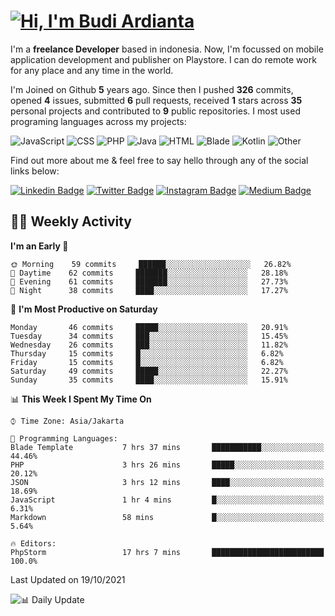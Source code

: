 # [![Hi, I'm Budi Ardianta](https://readme-typing-svg.herokuapp.com?size=24&vCenter=true&lines=%F0%9F%91%8B+Hi%2C+I'm+Budi+Ardianta+;%F0%9F%92%BB+Android+And+Web+Developer+)](https://git.io/typing-svg)

I'm a **freelance Developer** based in indonesia. Now, I'm focussed on mobile application development and publisher on Playstore. I can do remote work for any place and any time in the world.

I'm Joined on Github **5** years ago. Since then I pushed **326** commits, opened **4** issues, submitted **6** pull requests, received **1** stars across **35** personal projects and contributed to **9** public repositories.
I most used programing languages across my projects:

![JavaScript](https://img.shields.io/badge/-JavaScript-%23f1e05a?style=flat&logo=JavaScript&logoColor=white)
![CSS](https://img.shields.io/badge/-CSS-%23563d7c?style=flat&logo=CSS&logoColor=white)
![PHP](https://img.shields.io/badge/-PHP-%234F5D95?style=flat&logo=PHP&logoColor=white)
![Java](https://img.shields.io/badge/-Java-%23b07219?style=flat&logo=Java&logoColor=white)
![HTML](https://img.shields.io/badge/-HTML-%23e34c26?style=flat&logo=HTML&logoColor=white)
![Blade](https://img.shields.io/badge/-Blade-%23f7523f?style=flat&logo=Blade&logoColor=white)
![Kotlin](https://img.shields.io/badge/-Kotlin-%23A97BFF?style=flat&logo=Kotlin&logoColor=white)
![Other](https://img.shields.io/badge/-Other-%23ededed?style=flat&logo=Other&logoColor=white)

Find out more about me & feel free to say hello through any of the social links below:

[![Linkedin Badge](https://img.shields.io/badge/-budiardianata-blue?style=flat&logo=Linkedin&logoColor=white&link=https://www.linkedin.com/in/budiardianata/)](https://www.linkedin.com/in/budiardianata/)
[![Twitter Badge](https://img.shields.io/badge/-budiardianata-%231DA1F2.svg?style=flat&logo=twitter&logoColor=white&link=https://www.twitter.com/budiardianata)](https://www.linkedin.com/in/budiardianata/)
[![Instagram Badge](https://img.shields.io/badge/-budiardianata-purple?style=flat&logo=instagram&logoColor=white&link=https://instagram.com/budiardianata/)](https://instagram.com/budiardianata)
[![Medium Badge](https://img.shields.io/badge/-@budiardianata-%2312100E.svg?style=flat&logo=Medium&logoColor=white&link=https://medium.com/@budiardianata/)](https://medium.com/@budiardianata)

## 👨‍💻 Weekly Activity
<!--START_SECTION:waka-->
**I'm an Early 🐤** 

```text
🌞 Morning    59 commits     ██████░░░░░░░░░░░░░░░░░░░   26.82% 
🌆 Daytime    62 commits     ███████░░░░░░░░░░░░░░░░░░   28.18% 
🌃 Evening    61 commits     ███████░░░░░░░░░░░░░░░░░░   27.73% 
🌙 Night      38 commits     ████░░░░░░░░░░░░░░░░░░░░░   17.27%

```
📅 **I'm Most Productive on Saturday** 

```text
Monday       46 commits     █████░░░░░░░░░░░░░░░░░░░░   20.91% 
Tuesday      34 commits     ███░░░░░░░░░░░░░░░░░░░░░░   15.45% 
Wednesday    26 commits     ███░░░░░░░░░░░░░░░░░░░░░░   11.82% 
Thursday     15 commits     █░░░░░░░░░░░░░░░░░░░░░░░░   6.82% 
Friday       15 commits     █░░░░░░░░░░░░░░░░░░░░░░░░   6.82% 
Saturday     49 commits     █████░░░░░░░░░░░░░░░░░░░░   22.27% 
Sunday       35 commits     ████░░░░░░░░░░░░░░░░░░░░░   15.91%

```


📊 **This Week I Spent My Time On** 

```text
⌚︎ Time Zone: Asia/Jakarta

💬 Programming Languages: 
Blade Template           7 hrs 37 mins       ███████████░░░░░░░░░░░░░░   44.46% 
PHP                      3 hrs 26 mins       █████░░░░░░░░░░░░░░░░░░░░   20.12% 
JSON                     3 hrs 12 mins       ████░░░░░░░░░░░░░░░░░░░░░   18.69% 
JavaScript               1 hr 4 mins         █░░░░░░░░░░░░░░░░░░░░░░░░   6.31% 
Markdown                 58 mins             █░░░░░░░░░░░░░░░░░░░░░░░░   5.64%

🔥 Editors: 
PhpStorm                 17 hrs 7 mins       █████████████████████████   100.0%

```


 Last Updated on 19/10/2021
<!--END_SECTION:waka-->

![📊 Daily Update](https://github.com/budiardianata/budiardianata/actions/workflows/update-activity.yml/badge.svg)
